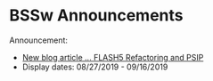 # BSSw Announcements

Announcement:
- [New blog article ... FLASH5 Refactoring and PSIP](../../Articles/Blog/FlashPsipProcess.md)
- Display dates: 08/27/2019 - 09/16/2019

<!---
- [New blog article ... Building Community through Software Policies](../../Articles/Blog//BuildingCommunitySoftwarePolicies.md)
- Display dates: 08/12/2019 - 08/26/2019

- [New blog article ... When NOT to Write Automated Tests?](../../Articles/Blog/WhenNotToWriteAutomatedTests.md)
- Display dates: 07/29/2019 - 08/14/2019

- [The BSSw site has a new integrated content map ... we encourage your feedback.](../../Articles/BSSwSiteHasANewIntegratedContentMap.md)
- Display dates: 07/19/2019 - 07/30/2019

- [New blog article ... Celebrating Apollo's 50th Anniversary: Users' Stories from Space](../../Articles/Blog/ApolloGuidanceComputerPart3-wikized.md)
- Display dates: 07/15/2019 - 07/18/2019

- [New blog article ... Leading a Scientific Software Project: It's All Personal](../../Articles/Blog/LeadingAScientificSoftwareProject.md)
- Display dates: 06/27/2019 - 07/17/2019

- [New blog article ... Celebrating Apollo's 50th Anniversary: The Oldest Code on GitHub](../../Articles/Blog/ApolloGuidanceComputerPart2-wikized.md)
- Display dates: 06/17/2019 - 07/01/2019

- [New blog article ... Talking about Software Development at SIAM CSE19](../../Articles/Blog/2019-05-siam-cse19.md)
- Display dates: 05/29/2019 - 06/16/2019

- [New blog article ... Celebrating Apollo's 50th Anniversary: When 100 FLOPS/Watt Was a Giant Leap](../../Articles/Blog/ApolloGuidanceComputerPart1-wikized.md)
- Display dates: 05/15/2019 - 05/28/2019

- [New blog article ... Streamlining Software Development through Continuous Integration](../../Articles/Blog/StreamliningSwDevptThroughContinuousIntegration.md)
- Display dates: 04/26/2019 - 05/14/2019

- [New blog article ... Continuous Technology Refreshment: An Introduction Using Recent Tech Refresh Experiences on VisIt](../../Articles/Blog/ContinuousTechnologyRefreshment.md)
- Display dates: 04/11/2019 - 04/25/2019

- [New blog article ... 2018 BSSw Fellows Tackle Challenges in Scientific Productivity](../../Articles/Blog/Fellows2018Contributions.md)
- Display dates: 03/29/2019 - 04/11/2019

- [New blog article ... Accelerating Scientific Discovery with Reusable Software: Special issue of IEEE CiSE](../../Articles/Blog/AcceleratingScientificDiscoveryWithReusableSoftwareCiSE2019.md)
- Display dates: 03/18/2019 - 03/29/2019

- [New blog article ... Software as Craft](../../Articles/Blog/SoftwareAsCraft.md)
- Display dates: 02/25/2019 - 03/17/2019

- [New blog article ... The Art of Writing Scientific Software in an Academic Environment](../../Articles/Blog/GinkgoSustainableSoftwareInAnAcademicEnvironment.md)
- Display dates: 02/11/2019 - 02/24/2019

- [New blog article ... Preparing the Next Generation of Supercomputer Users](../../Articles/Blog/ATPESC.md)
- Display dates: 01/29/2019 - 02/10/2019

- [New blog article ... Better Scientific Software: 2018 Highlights](../../Articles/Blog/BSSwHighlights2018.md)
- Display dates: 01/03/2019 - 01/29/2019

- [New blog article ... Introducing the 2019 BSSw Fellows](../../Articles/Blog/BSSwFellowsAnnouncement2019.md)
- Display dates: 12/11/2018 - 01/04/2019

- [New blog article ... Porting Codes to New Architectures](../../Articles/Blog/2018-11-messer-porting.md)
- Display dates: 11/26/2018 - 12/12/2018

- [New blog article ... SC18: Does That Stand for "Software Conference"?](../../Articles/Blog/SCSoftwareConference.md)
- Display dates: 11/08/2018 - 11/27/2018

- [New blog article ... Building Connections and Community within an Institution](../../Articles/Blog/ConnectingSoftwareDevelopers.md)
- Display dates: 10/25/2018 - 11/07/2018

- [New blog article ... Adopting Continuous Integration For Long Timescale Materials Simulation](../../Articles/Blog/AdoptingCIforEXAALT.md)
- Display dates: 09/24/2018 - 10/12/2018
2018
- [FAQ for BSSw Fellowship Program now includes slides and recording from recent Q&A webinar](../../Articles/Blog/BSSwFellowshipApplicationsOpen2018.md)
- Display dates: 09/22/2018 - 09/25/2018

- [Applications open for 2019 BSSw Fellowship Program ... Q&A webinar on Sept 21, 2018](../../Articles/Blog/BSSwFellowshipApplicationsOpen2018.md)
- Display dates: 09/09/2018 - 09/28/2018

- [New blog article ... Do Social Media And Science Mix? Twitter Use In A Large Research Project](../../Articles/Blog/ScienceAndSocialMedia.md)
- Display dates: 08/29/2018 - 09/18/2018

- [New blog article ... Software Verification](../../Articles/Blog/SoftwareVerification.md)
- Display dates: 08/14/2018 - 08/31/2018

- [New blog article ... URSSI: Conceptualizing a US Research Software Sustainability Institute](../../Articles/Blog/URSSI.md)
- Display dates: 07/29/2018 - 08/16/2018

- [New blog article ... Think Locally, Act Globally: Outreach for Better Scientific Software](../../Articles/Blog/OutreachForBSSw.md)
- Display dates: 07/16/2018 - 07/29/2018

- [New blog article ... Building Trusted Scientific Software](../../Articles/Blog/BuildingTrustedScientificSoftware.md)
- Display dates: 06/27/2018 - 07/18/2018

- [New blog article ... Research Software Engineer: A New Career Track?](../../Articles/Blog/ResearchSoftwareEngineerANewCareerTrack.md)
- Display dates: 06/13/2018 - 06/30/2018

- [New blog article ... On Demand Learning for Better Scientific Software: How to Use Resources and Technology to Optimize Your Productivity](../../Articles/Blog/OnDemandLearningForBetterScientificSoftware.md)
- Display dates: 05/31/2018 - 06/20/2018

- [New blog article ... Keeping Your Vision Fit for Years of Software Development](../../Articles/Blog/VisionFitnessForSoftwareProductivity.md)
- Display dates: 05/18/2018 - 05/30/2018

- [New blog article ... SuperLU: How Advances In Software Practices Are Increasing Sustainability And Collaboration](../../Articles/Blog/SuperLUHowAdvancesInSwPracticesAreIncreasingSustainabilityAndCollaboration.md)
- Display dates: 04/29/2018 - 05/18/2018

- [New blog article: Scaling Small Teams to a Team of Teams: Shared Consciousness](../../Articles/Blog/ScalingSmallTeamsToATeamOfTeams.md)
- Display dates: 04/17/2018 - 04/30/2018

- [Call for Papers ... Accelerating Scientific Discovery with Reusable Software](../../Articles/Blog/AcceleratingScientificDiscoveryWithReusableSoftware.md)
- Display dates: 02/28/2018 - 04/10/2018

- [Introducing the 2018 BSSw Fellows](../../Articles/Blog/BSSwFellowsAnnouncement.md)
- Display dates: 02/5/2018 - 02/27/2018

- [Applications due by Jan 5, 2018 for BSSw Fellowship Program ... See FAQ list](../../Articles/Blog/BSSwFellowshipProgramFAQ.md)
- Display dates: 12/18/2017 - 1/15/2018

- [Applications open for new BSSw Fellowship Program ... Q&A Webinar on Dec 12, 2017](../../Articles/Blog/BSSwFellowshipApplicationsOpen.md)
- Display dates: 12/01/2017 - 12/18/2017

- [Seeking contributors to Better Scientific Software ... Join us!](../../Articles/Blog/BSSwSiteLaunch2017.md)
- Display dates: 11/12/2017 - 11/30/2017

- [Pending BSSw Site Launch at SC17 2017](../../Articles/Blog/PendingBSSwSiteLaunchNov2017.md)
- Display dates: 09/27/2017 - 11/12/2017
--->

<!---
Announcement:
- [Blog post: Improve user confidence in your software updates](../../Articles/Blog/ImproveUserConfidenceInSwUpdates.md)
- Display dates: 04/12/2017 - 04/16/2017
- Display dates: 04/29/2017 - 10/04/2017
--->

<!---
Announcement:
- [Scientific Software Days Conference, April 27-28, 2017](../../Events/Conference.ScientificSoftwareDays17.md)
- Display dates: 04/19/2017 - 10/28/2017
--->

<!--- Notes:
- Listing more than one announcement breaks the vehicle. If you choose to promote your announcement over an existing one, please comment out the previous to make it clear what you've replaced
- No announcement scheduled for 4/17/2017 - 4-18/2017 (as an example of days when no announcements are to be posted)
- Support multiple display date ranges for each announcement
- Question: Max length of announcement text?
- Separate announcement files by year
--->
